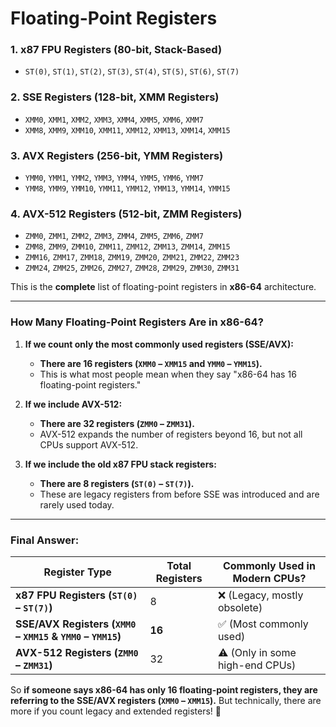 # Floating-Point Registers


### **1. x87 FPU Registers (80-bit, Stack-Based)**
- `ST(0)`, `ST(1)`, `ST(2)`, `ST(3)`, `ST(4)`, `ST(5)`, `ST(6)`, `ST(7)`

### **2. SSE Registers (128-bit, XMM Registers)**
- `XMM0`, `XMM1`, `XMM2`, `XMM3`, `XMM4`, `XMM5`, `XMM6`, `XMM7`  
- `XMM8`, `XMM9`, `XMM10`, `XMM11`, `XMM12`, `XMM13`, `XMM14`, `XMM15`

### **3. AVX Registers (256-bit, YMM Registers)**
- `YMM0`, `YMM1`, `YMM2`, `YMM3`, `YMM4`, `YMM5`, `YMM6`, `YMM7`  
- `YMM8`, `YMM9`, `YMM10`, `YMM11`, `YMM12`, `YMM13`, `YMM14`, `YMM15`

### **4. AVX-512 Registers (512-bit, ZMM Registers)**
- `ZMM0`, `ZMM1`, `ZMM2`, `ZMM3`, `ZMM4`, `ZMM5`, `ZMM6`, `ZMM7`  
- `ZMM8`, `ZMM9`, `ZMM10`, `ZMM11`, `ZMM12`, `ZMM13`, `ZMM14`, `ZMM15`  
- `ZMM16`, `ZMM17`, `ZMM18`, `ZMM19`, `ZMM20`, `ZMM21`, `ZMM22`, `ZMM23`  
- `ZMM24`, `ZMM25`, `ZMM26`, `ZMM27`, `ZMM28`, `ZMM29`, `ZMM30`, `ZMM31`  

This is the **complete** list of floating-point registers in **x86-64** architecture. 

---

### **How Many Floating-Point Registers Are in x86-64?**  
1. **If we count only the most commonly used registers (SSE/AVX):**  
   - **There are 16 registers (`XMM0` – `XMM15` and `YMM0` – `YMM15`).**  
   - This is what most people mean when they say "x86-64 has 16 floating-point registers."  

2. **If we include AVX-512:**  
   - **There are 32 registers (`ZMM0` – `ZMM31`).**  
   - AVX-512 expands the number of registers beyond 16, but not all CPUs support AVX-512.  

3. **If we include the old x87 FPU stack registers:**  
   - **There are 8 registers (`ST(0)` – `ST(7)`).**  
   - These are legacy registers from before SSE was introduced and are rarely used today.  

---

### **Final Answer:**
| **Register Type** | **Total Registers** | **Commonly Used in Modern CPUs?** |
|------------------|------------------|--------------------------------|
| **x87 FPU Registers (`ST(0)` – `ST(7)`)** | 8 | ❌ (Legacy, mostly obsolete) |
| **SSE/AVX Registers (`XMM0` – `XMM15` & `YMM0` – `YMM15`)** | **16** | ✅ (Most commonly used) |
| **AVX-512 Registers (`ZMM0` – `ZMM31`)** | 32 | ⚠️ (Only in some high-end CPUs) |

So **if someone says x86-64 has only 16 floating-point registers, they are referring to the SSE/AVX registers (`XMM0` – `XMM15`).** But technically, there are more if you count legacy and extended registers! 🚀


